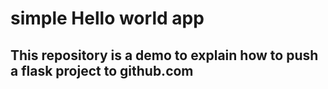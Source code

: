 # simple Hello world app
## This repository is a demo  to explain  how to push  a flask project  to github.com